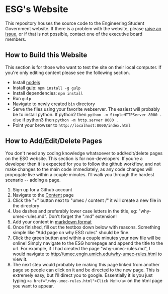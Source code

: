 # ESG's Website

This repository houses the source code to the Engineering Student Government
website. If there is a problem with the website, please [raise an issue][], or
if that is not possible, contact one of the executive board members.

[raise an issue]: https://github.com/UM-ESG/esg/issues

## How to Build this Website

This section is for those who want to test the site on their local computer. If
you're only editing content please see the following section.

- Install [nodejs][]
- Install [gulp][]: `npm install -g gulp`
- Install dependencies: `npm install`
- Run `gulp`
- Navigate to newly created `bin` directory
- Serve the files using your favorite webserver. The easiest will probably be to
  install python. If python2 then `python -m SimpleHTTPServer 8000 .` else if
  python3 then `python -m http.server 8000 .`
- Point your browser to `http://localhost:8000/index.html`


[nodejs]: http://nodejs.org/download/
[gulp]: http://gulpjs.com/

## How to Add/Edit/Delete Pages

You don't need any coding knowledge whatsoever to add/edit/delete pages on the
ESG website. This section is for non-developers. If you're a developer then it
is expected for you to follow the github workflow, and not make changes to the
main code immediately, as any code changes will propogate live within a couple
minutes. I'll walk you through the hardest scenario -- adding a page.

1. Sign up for a Github account
1. Navigate to the [Content][] page
1. Click the "+" button next to "umec / content /" it will create a new file in
   the directory
1. Use dashes and preferably lower case letters in the title, eg:
   "why-umec-rules.md". Don't forget the ".md" extension!
1. Add your content in [markdown format][]
1. Once finished, fill out the textbox down below with reasons. Something
   simple like "Add page on why ESG rules" should be fine.
1. Click the green button and within a couple minutes your new file will be
   online! Simply navigate to the ESG homepage and append the title to the url.
   For example, if I had created the page "why-umec-rules.md", I would navigate to
   http://umec.engin.umich.edu/why-umec-rules.html to view it.
1. The next step would probably be making this page linked from another page so
   people can click on it and be directed to the new page. This is extremely easy,
   but I'll direct you to google. Essentially it is you just typing
   `<a href="/why-umec-rules.html">Click Me!</a>` on the html page you want to
   appear.

[Content]: https://github.com/UM-ESG/esg/tree/master/content
[markdown format]: https://help.github.com/articles/markdown-basics
